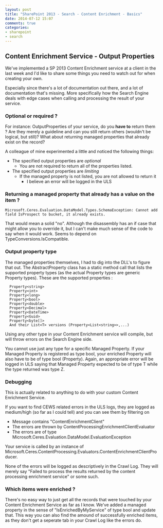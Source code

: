 ```yaml
---
layout: post
title: "SharePoint 2013 - Search - Content Enrichment - Basics"
date: 2014-07-12 15:07
comments: true
categories: 
- sharepoint
- search
---
```


## Content Enrichment Service - Output Properties

We've implemented a SP 2013 Content Enrichment service at a client in the last week and I'd like to share some things you need to watch out for when creating your own.

Especially since there's a lot of documentation out there, and a lot of documentation that's missing. More specifically how the Search Engine deals with edge cases when calling and processing the result of your service.

### Optional or required ?

For instance: OutputProperties of your service, do you **have to** return them ? Are they merely a guideline and can you still return others (wouldn't be logical, but still)? What about returning managed properties that already exist on the record?

A colleague of mine experimented a little and noticed the following things:

  - The specified output properties are *optional*
    - You are not required to return all of the properties listed.
  - The specified output properties are *limiting*
    - If the managed property is not listed, you are not allowed to return it
      - I believe an error will be logged in the ULS

### Returning a managed property that already has a value on the item ?

```
Microsoft.Ceres.Evaluation.DataModel.Types.SchemaException: Cannot add field IsProspect to bucket, it already exists.
```

That would mean a solid "no". Although the disassembly has an if case that might allow you to override it, but I can't make much sense of the code to say when it would work. Seems to depend on TypeConversions.IsCompatible.

### Output property type

The managed properties themselves, I had to dig into the DLL's to figure that out. The AbstractProperty class has a static method call that lists the supported property types (as the actual Property types are generic Property<T> types). These are the supported properties :

```
  Property<string>
  Property<int>
  Property<long>
  Property<bool>
  Property<double>
  Property<Decimal>
  Property<DateTime>
  Property<Guid>
  Property<byte[]>
  And their List<T> versions (Property<List<string>>,...)
```
Using any other type in your Content Enrichment service will compile, but will throw errors on the Search Engine side.

You cannot use just any type for a specific Managed Property. If your Managed Property is registered as type bool, your enriched Property<T> will also have to be of type bool (Property<bool>). Again, an appropriate error will be logged in ULS saying that Managed Property expected to be of type T while the type returned was type Z.

### Debugging

This is actually related to anything to do with your custom Content Enrichment Service.

If you want to find CEWS related errors in the ULS logs, they are logged as medium/high (so far as I could tell) and you can see them by filtering on

  - Message contains "ContentEnrichmentClient"
  - The errors are thrown by ContentProcessingEnrichmentClientEvaluator
  - The errors are of type Microsoft.Ceres.Evaluation.DataModel.EvaluationException

Your service is called by an instance of Microsoft.Ceres.ContentProcessing.Evaluators.ContentEnrichmentClientProducer.

None of the errors will be logged as descriptively in the Crawl Log. They will merely say "Failed to process the results returned by the content processing enrichment service" or some such.

### Which items were enriched ?

There's no easy way to just get all the records that were touched by your Content Enrichment Service as far as I know. We've added a managed property in the sense of "IsEnrichedByMyService" of type bool and update that. This way you can also find the amound of successfully enriched items, as they don't get a seperate tab in your Crawl Log like the errors do.



